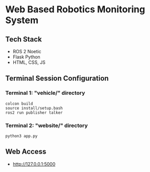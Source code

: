 # Web Based Robotics Monitoring System

## Tech Stack
- ROS 2 Noetic
- Flask Python
- HTML, CSS, JS

## Terminal Session Configuration

### Terminal 1: "vehicle/" directory
```
colcon build
source install/setup.bash
ros2 run publisher talker
```

### Terminal 2: "website/" directory
```
python3 app.py
```

## Web Access
- http://127.0.0.1:5000